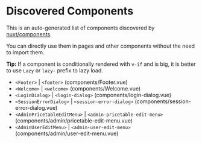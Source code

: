 # Discovered Components

This is an auto-generated list of components discovered by [nuxt/components](https://github.com/nuxt/components).

You can directly use them in pages and other components without the need to import them.

**Tip:** If a component is conditionally rendered with `v-if` and is big, it is better to use `Lazy` or `lazy-` prefix to lazy load.

- `<Footer>` | `<footer>` (components/Footer.vue)
- `<Welcome>` | `<welcome>` (components/Welcome.vue)
- `<LoginDialog>` | `<login-dialog>` (components/login-dialog.vue)
- `<SessionErrorDialog>` | `<session-error-dialog>` (components/session-error-dialog.vue)
- `<AdminPricetableEditMenu>` | `<admin-pricetable-edit-menu>` (components/admin/pricetable-edit-menu.vue)
- `<AdminUserEditMenu>` | `<admin-user-edit-menu>` (components/admin/user-edit-menu.vue)
